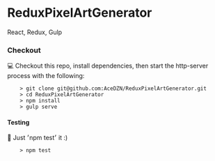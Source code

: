 # ReduxPixelArtGenerator
React, Redux, Gulp

### Checkout

:computer: Checkout this repo, install dependencies, then start the http-server process with the following:

```
	> git clone git@github.com:AceDZN/ReduxPixelArtGenerator.git
	> cd ReduxPixelArtGenerator
	> npm install
	> gulp serve
```
#### Testing
:memo: Just ׳npm test׳ it :)

```
	> npm test
```
